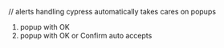 // alerts handling 
cypress automatically takes cares on popups 
1. popup with OK 
2. popup with OK or Confirm
auto accepts 

